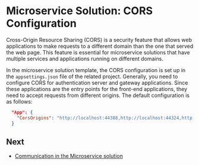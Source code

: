 # Microservice Solution: CORS Configuration

Cross-Origin Resource Sharing (CORS) is a security feature that allows web applications to make requests to a different domain than the one that served the web page. This feature is essential for microservice solutions that have multiple services and applications running on different domains.

In the microservice solution template, the CORS configuration is set up in the `appsettings.json` file of the related project. Generally, you need to configure CORS for authentication server and gateway applications. Since these applications are the entry points for the front-end applications, they need to accept requests from different origins. The default configuration is as follows:

```json
  "App": {
    "CorsOrigins": "http://localhost:44388,http://localhost:44324,http://localhost:44377"
  }
```

## Next

* [Communication in the Microservice solution](communication.md)